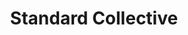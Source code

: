 ---
title: "Standard Collective"
url: /melbourne/standard-collective-eau-gallie-boulevard/
shop: clothes
---